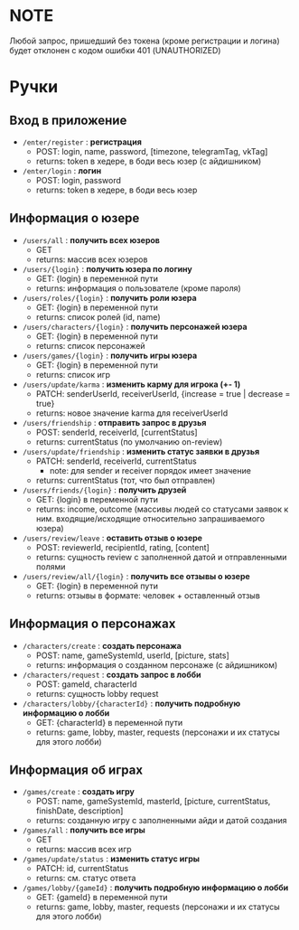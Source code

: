 # NOTE

Любой запрос, пришедший без токена (кроме регистрации и логина) будет отклонен с кодом ошибки 401 (UNAUTHORIZED)

# Ручки

## Вход в приложение

- `/enter/register` : **регистрация**
    - POST: login, name, password, [timezone, telegramTag, vkTag]
    - returns: token в хедере, в боди весь юзер (с айдишником)
- `/enter/login` : **логин**
    - POST: login, password
    - returns: token в хедере, в боди весь юзер

## Информация о юзере

- `/users/all` : **получить всех юзеров**
    - GET
    - returns: массив всех юзеров
- `/users/{login}` : **получить юзера по логину**
    - GET: {login} в переменной пути
    - returns: информация о пользователе (кроме пароля)
- `/users/roles/{login}` : **получить роли юзера**
    - GET: {login} в переменной пути
    - returns: список ролей (id, name)
- `/users/characters/{login}` : **получить персонажей юзера**
    - GET: {login} в переменной пути
    - returns: список персонажей
- `/users/games/{login}` : **получить игры юзера**
    - GET: {login} в переменной пути
    - returns: список игр
- `/users/update/karma` : **изменить карму для игрока (+- 1)**
    - PATCH: senderUserId, receiverUserId, {increase = true | decrease = true}
    - returns: новое значение karma для receiverUserId
- `/users/friendship` : **отправить запрос в друзья**
    - POST: senderId, receiverId, [currentStatus]
    - returns: currentStatus (по умолчанию on-review)
- `/users/update/friendship` : **изменить статус заявки в  друзья**
    - PATCH: senderId, receiverId, currentStatus
        - note: для sender и receiver порядок имеет значение
    - returns: currentStatus (тот, что был отправлен)
- `/users/friends/{login}` : **получить друзей**
    - GET: {login} в переменной пути
    - returns: income, outcome (массивы людей со статусами заявок к ним. входящие/исходящие относительно запрашиваемого юзера)
- `/users/review/leave` : **оставить отзыв о юзере**
    - POST: reviewerId, recipientId, rating, [content]
    - returns: сущность review с заполненной датой и отправленными полями
- `/users/review/all/{login}` : **получить все отзывы о юзере**
    - GET: {login} в переменной пути
    - returns: отзывы в формате: человек + оставленный отзыв

## Информация о персонажах

- `/characters/create` : **создать персонажа**
    - POST: name, gameSystemId, userId, [picture, stats]
    - returns: информация о созданном персонаже (с айдишником)
- `/characters/request` : **создать запрос в лобби**
    - POST: gameId, characterId
    - returns: сущность lobby request
- `/characters/lobby/{characterId}` : **получить подробную информацию о лобби**
    - GET: {characterId} в переменной пути
    - returns: game, lobby, master, requests (персонажи и их статусы для этого лобби)

## Информация об играх

- `/games/create` : **создать игру**
    - POST: name, gameSystemId, masterId, [picture, currentStatus, finishDate, description]
    - returns: созданную игру с заполненными айди и датой создания
- `/games/all` : **получить все игры**
    - GET
    - returns: массив всех игр
- `/games/update/status` : **изменить статус игры**
    - PATCH: id, currentStatus
    - returns: см. статус ответа
- `/games/lobby/{gameId}` : **получить подробную информацию о лобби**
    - GET: {gameId} в переменной пути
    - returns: game, lobby, master, requests (персонажи и их статусы для этого лобби)
